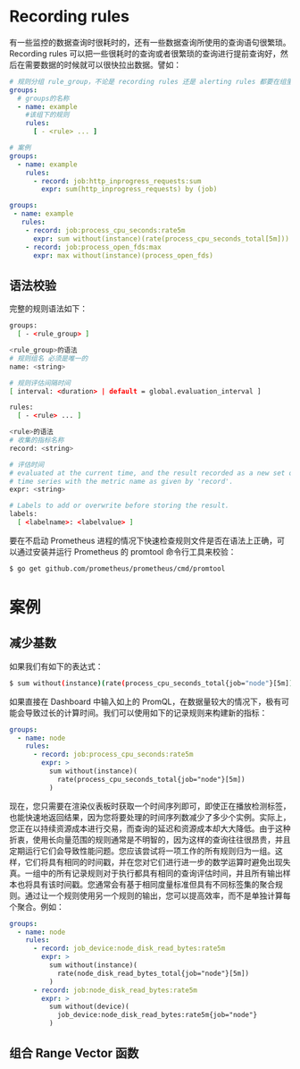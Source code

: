 # Recording rules

有一些监控的数据查询时很耗时的，还有一些数据查询所使用的查询语句很繁琐。Recording rules 可以把一些很耗时的查询或者很繁琐的查询进行提前查询好，然后在需要数据的时候就可以很快拉出数据。譬如：

```yml
# 规则分组 rule_group，不论是 recording rules 还是 alerting rules 都要在组里面
groups:
  # groups的名称
  - name: example
    #该组下的规则
    rules:
      [ - <rule> ... ]

# 案例
groups:
  - name: example
    rules:
      - record: job:http_inprogress_requests:sum
        expr: sum(http_inprogress_requests) by (job)

groups:
 - name: example
   rules:
    - record: job:process_cpu_seconds:rate5m
      expr: sum without(instance)(rate(process_cpu_seconds_total[5m]))
    - record: job:process_open_fds:max
      expr: max without(instance)(process_open_fds)
```

## 语法校验

完整的规则语法如下：

```sh
groups:
  [ - <rule_group> ]

<rule_group>的语法
# 规则组名 必须是唯一的
name: <string>

# 规则评估间隔时间
[ interval: <duration> | default = global.evaluation_interval ]

rules:
  [ - <rule> ... ]

<rule>的语法
# 收集的指标名称
record: <string>

# 评估时间
# evaluated at the current time, and the result recorded as a new set of
# time series with the metric name as given by 'record'.
expr: <string>

# Labels to add or overwrite before storing the result.
labels:
  [ <labelname>: <labelvalue> ]
```

要在不启动 Prometheus 进程的情况下快速检查规则文件是否在语法上正确，可以通过安装并运行 Prometheus 的 promtool 命令行工具来校验：

```sh
$ go get github.com/prometheus/prometheus/cmd/promtool
```

# 案例

## 减少基数

如果我们有如下的表达式：

```sh
$ sum without(instance)(rate(process_cpu_seconds_total{job="node"}[5m]))
```

如果直接在 Dashboard 中输入如上的 PromQL，在数据量较大的情况下，极有可能会导致过长的计算时间。我们可以使用如下的记录规则来构建新的指标：

```yml
groups:
  - name: node
    rules:
      - record: job:process_cpu_seconds:rate5m
        expr: >
          sum without(instance)(
            rate(process_cpu_seconds_total{job="node"}[5m])
          )
```

现在，您只需要在渲染仪表板时获取一个时间序列即可，即使正在播放检测标签，也能快速地返回结果，因为您将要处理的时间序列数减少了多少个实例。实际上，您正在以持续资源成本进行交易，而查询的延迟和资源成本却大大降低。由于这种折衷，使用长向量范围的规则通常是不明智的，因为这样的查询往往很昂贵，并且定期运行它们会导致性能问题。您应该尝试将一项工作的所有规则归为一组。这样，它们将具有相同的时间戳，并在您对它们进行进一步的数学运算时避免出现失真。一组中的所有记录规则对于执行都具有相同的查询评估时间，并且所有输出样本也将具有该时间戳。您通常会有基于相同度量标准但具有不同标签集的聚合规则。通过让一个规则使用另一个规则的输出，您可以提高效率，而不是单独计算每个聚合。例如：

```yml
groups:
  - name: node
    rules:
      - record: job_device:node_disk_read_bytes:rate5m
        expr: >
          sum without(instance)(
            rate(node_disk_read_bytes_total{job="node"}[5m])
          )
      - record: job:node_disk_read_bytes:rate5m
        expr: >
          sum without(device)(
            job_device:node_disk_read_bytes:rate5m{job="node"}
          )
```

## 组合 Range Vector 函数
